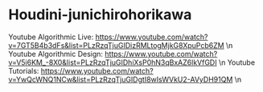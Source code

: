 # Houdini-junichirohorikawa
Youtube Algorithmic Live: https://www.youtube.com/watch?v=7GT5B4b3dFs&list=PLzRzqTjuGIDizRMLtogMjkG8XpuPcb6ZM \n
Youtube Algorithmic Design: https://www.youtube.com/watch?v=V5i6KM_-8X0&list=PLzRzqTjuGIDhiXsP0hN3qBxAZ6lkVfGDI \n
Youtube Tutorials: https://www.youtube.com/watch?v=YwQcWNQ1NCw&list=PLzRzqTjuGIDgtI8wIsWVkU2-AVyDH91QM \n


